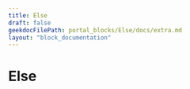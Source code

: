 ```yaml
---
title: Else
draft: false
geekdocFilePath: portal_blocks/Else/docs/extra.md
layout: "block_documentation"
---
```

# Else